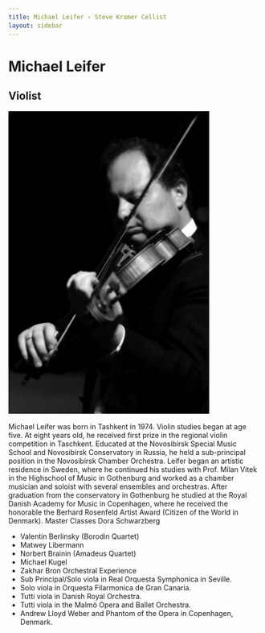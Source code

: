 ```yaml
---
title: Michael Leifer ‹ Steve Kramer Cellist
layout: sidebar
---
```

# Michael Leifer
## Violist

![Michael Leifer](/images/leifer.jpg "Michael Leifer")

Michael Leifer was born in Tashkent in 1974. Violin studies began at age five. At eight years old, he received first prize in the regional violin competition in Taschkent.
Educated at the Novosibirsk Special Music School and Novosibirsk Conservatory in Russia, he held a sub-principal position in the Novosibirsk Chamber Orchestra. 
Leifer began an artistic residence in Sweden, where he continued his studies with Prof. Milan Vitek in the Highschool of Music in Gothenburg and worked as a chamber musician and soloist with several ensembles and orchestras.
After graduation from the conservatory in Gothenburg he studied at the Royal Danish Academy for Music in Copenhagen, where he received the honorable the Berhard Rosenfeld Artist Award (Citizen of the World in Denmark). 
Master Classes
Dora Schwarzberg
* Valentin Berlinsky (Borodin Quartet)
* Matwey Libermann
* Norbert Brainin (Amadeus Quartet)
* Michael Kugel
* Zakhar Bron
Orchestral Experience
* Sub Principal/Solo viola in Real Orquesta Symphonica in Seville.
* Solo viola in Orquesta Filarmonica de Gran Canaria.
* Tutti viola in Danish Royal Orchestra.
* Tutti viola in the Malmö Opera and Ballet Orchestra.
* Andrew Lloyd Weber and Phantom of the Opera in Copenhagen, Denmark.
